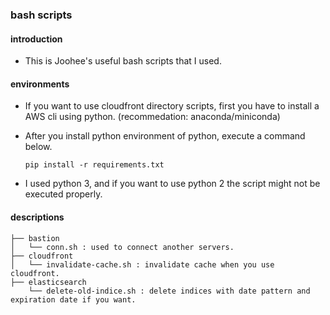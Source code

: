 ### bash scripts 

#### introduction
- This is Joohee's useful bash scripts that I used. 

#### environments
- If you want to use cloudfront directory scripts, first you have to install a AWS cli using python. (recommedation: anaconda/miniconda)
- After you install python environment of python, execute a command below.

  `pip install -r requirements.txt`
- I used python 3, and if you want to use python 2 the script might not be executed properly. 

#### descriptions
```
├── bastion
│   └── conn.sh : used to connect another servers. 
├── cloudfront
│   └── invalidate-cache.sh : invalidate cache when you use cloudfront.
├── elasticsearch
    └── delete-old-indice.sh : delete indices with date pattern and expiration date if you want. 
```
